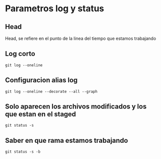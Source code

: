 # Parametros log y status

## Head

Head, se refiere en el punto de la linea del tiempo que estamos trabajando

## Log corto

    git log --oneline

## Configuracion alias log

    git log --oneline --decorate --all --graph

## Solo aparecen los archivos modificados y los que estan en el staged

    git status -s

## Saber en que rama estamos trabajando

    git status -s -b
